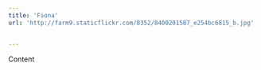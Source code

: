 ```yaml
---
title: 'Fiona'
url: 'http://farm9.staticflickr.com/8352/8400201587_e254bc6815_b.jpg'


---
```


Content
